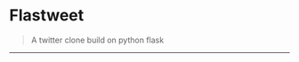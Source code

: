 # Flastweet

> A twitter clone build on python flask
-------------------------------------------------------------------------

